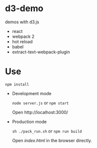# d3-demo
demos with d3.js 
 - react
 - webpack 2
 - hot reload
 - babel
 - extract-text-webpack-plugin

# Use
```
npm install
```
- Development mode

    `node server.js` or `npm start`

    Open http://localhost:3000/
- Production mode
    
    `sh ./pack_run.sh` or `npm run build`

    Open *index.html* in the browser directly.